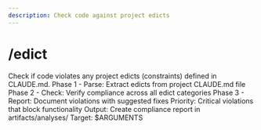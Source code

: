 ```yaml
---
description: Check code against project edicts
---
```


# /edict

<instructions>
Check if code violates any project edicts (constraints) defined in CLAUDE.md.
</instructions>

<approach>
Phase 1 - Parse: Extract edicts from project CLAUDE.md file
Phase 2 - Check: Verify compliance across all edict categories
Phase 3 - Report: Document violations with suggested fixes
Priority: Critical violations that block functionality
Output: Create compliance report in artifacts/analyses/
</approach>

<context>
Target: $ARGUMENTS
</context>